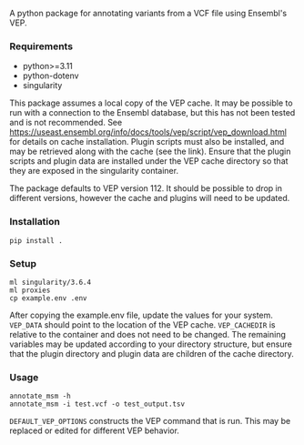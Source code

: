 A python package for annotating variants from a VCF file using Ensembl's VEP.

### Requirements
 - python>=3.11
 - python-dotenv
 - singularity

This package assumes a local copy of the VEP cache. It may be possible to run with a connection
to the Ensembl database, but this has not been tested and is not recommended. See https://useast.ensembl.org/info/docs/tools/vep/script/vep_download.html
for details on cache installation. Plugin scripts must also be installed, and may be retrieved along 
with the cache (see the link). Ensure that the plugin scripts and plugin data
are installed under the VEP cache directory so that they are exposed in the
singularity container.

The package defaults to VEP version 112. It should be possible to drop in different versions, however
the cache and plugins will need to be updated. 
 
### Installation
```
pip install .
```

### Setup
```
ml singularity/3.6.4
ml proxies
cp example.env .env
```
After copying the example.env file, update the values for your system.
```VEP_DATA``` should point to the location of the VEP cache. ```VEP_CACHEDIR``` is relative to the container and does not need to be changed. The remaining
variables may be updated according to your directory structure, but ensure that
the plugin directory and plugin data are children of the cache directory.

### Usage
```
annotate_msm -h
annotate_msm -i test.vcf -o test_output.tsv
```

```DEFAULT_VEP_OPTIONS``` constructs the VEP command that is run. This may be replaced or edited for different VEP behavior.
